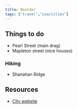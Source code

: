 ```yaml
---
title: Boulder
tags: ["travel","usa/cities"]
---
```


## Things to do

- Pearl Street (main drag)
- Mapleton street (nice houses)

### Hiking

- Shanahan Ridge

## Resources

- [City website](https://bouldercolorado.gov)

